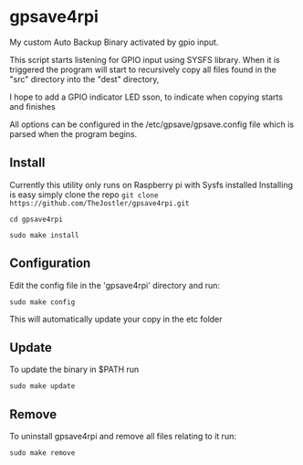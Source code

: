 # gpsave4rpi
My custom Auto Backup Binary activated by gpio input.

This script starts listening for GPIO input using SYSFS library.
When it is triggered the program will start to recursively copy all files found in the "src" directory into the "dest"
directory, 

I hope to add a GPIO indicator LED sson, to indicate when copying starts and finishes

All options can be configured in the /etc/gpsave/gpsave.config file which is parsed when the program begins.

## Install

Currently this utility only runs on Raspberry pi with Sysfs installed
Installing is easy simply clone the repo
```git clone https://github.com/TheJostler/gpsave4rpi.git```

```cd gpsave4rpi```

```sudo make install```

## Configuration

Edit the config file in the 'gpsave4rpi' directory and run:

```sudo make config```

This will automatically update your copy in the etc folder

## Update

To update the binary in $PATH run

```sudo make update```

## Remove

To uninstall gpsave4rpi and remove all files relating to it run:

```sudo make remove```
